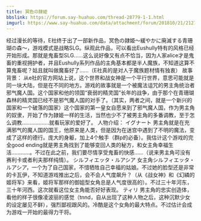 ```yaml
---
title: 冥色の隷姫
bbslink: https://forum.say-huahuo.com/thread-28779-1-1.html
imgurl: https://www.say-huahuo.com/data/attachment/forum/201810/21/212730q6id9w08847d809w.jpg
---
```


经过漫长的等待，E社终于出了一部新作品，冥色の隷姫～緩やかに廃滅する青珊瑚の森～，游戏模式是战略SLG。纵观此作品，可以看出Eushully特有的风格已经开始形成。那就是鬼畜型SLG……这么说好像又有点不恰当，因为人家alice才是鬼畜的重视拥护者，并且Eushully系列作品的主角基本都是半人魔族，不知道这算不算鬼畜呢？姑且就叫做魔畜好了……（E社真的是对人于魔族题材情有独衷）
故事背景：
从e社的官方网站上说，这个世界和战女神是一个平行世界，意思可能就是同一块大陆，但是在不同的地方。游戏的故事就是一个被魔法诅咒的男主角统治者邪气魔人国。这个国家和他的领国“衰弱的精灵国”长年的战争，由于那个在青珊瑚森林的精灵国已经不是邪气魔人国的对手了。（其实，两者之间，就是一个新兴的国家和一个破落的国家）这个国家的第一皇女自愿来到了邪气魔人国，作为男主角的奴隶，开始了作为隷姫一样的生活，当然也少不了被男主角的多番调教，至于怎么调教………………就看玩家的爱好了。
人物介绍：
イグナート
男主角就是在充满邪气的魔人国的国王，他原来是人类，但是因为在迷宫中遇到了不明的魔法，变成了这样的德行。庞大的身躯，加上4个触手（群p的必备）。我估计这个游戏的完全good ending就是男主角找到了能够变回人类的秘方，和女主角幸福生活…………。不过在此之前，我们要尽情享受鬼畜的快感……（说来男主角可没有赛利卡或者利夫那样纯情）。
シルフィエッタ・ルアシア
女主角シルフィエッタ・ルアシア，一个为了自己国家，不惜牺牲自己幸福的姑娘。不过她的脸型还是非常的卡瓦伊，不知道游戏推出之后，会不会人气度飙升？（从《战女神》和《幻繗的姬将军》来看，姬将军那样的御姐型女角总是人气度很高的）。不过三十年河东，三十年河西。这次就看这位女主角能否好好表现。
ティリ
男主角的忠实创造体，看他的样子很像凌波丽的感觉（tnnd，自从出现了这种人物之后，这种沉默少女的设定屡见不鲜），强烈鄙视跟风的。冷酷是这个女角的最大特点。不过估计会成为游戏一开始的最得力干将。<!--more-->
